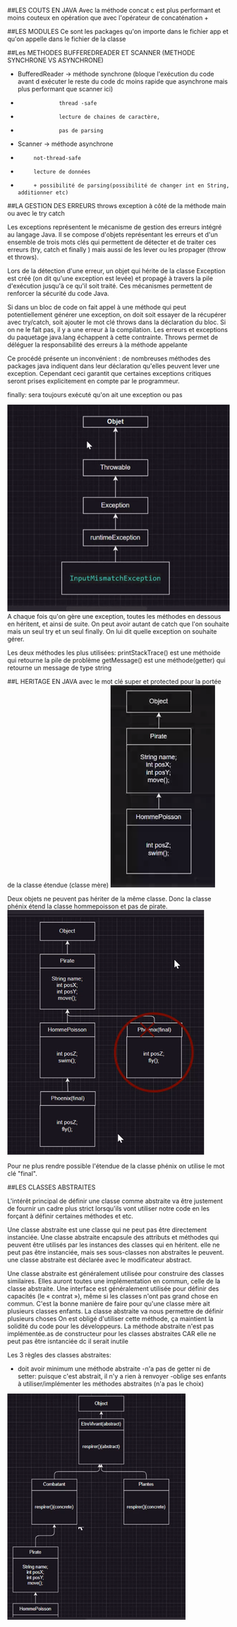 ##LES COUTS EN JAVA
Avec la méthode concat c est plus performant et moins couteux en opération que avec l'opérateur de concaténation +

##LES MODULES
Ce sont les packages qu'on importe dans le fichier app et qu'on appelle dans le fichier de la classe

##Les METHODES BUFFEREDREADER ET SCANNER (METHODE SYNCHRONE VS ASYNCHRONE)
 * BufferedReader -> méthode synchrone (bloque l'exécution du code avant d exécuter le reste du code dc moins rapide que asynchrone mais plus performant que scanner ici)
 *                  thread -safe
 *                  lecture de chaines de caractère, 
 *                  pas de parsing
 * Scanner -> méthode asynchrone 
 *          not-thread-safe
 *          lecture de données 
 *          + possibilité de parsing(possibilité de changer int en String, additionner etc)
 
##LA GESTION DES ERREURS
throws exception à côté de la méthode main
ou
avec le try catch

Les exceptions représentent le mécanisme de gestion des erreurs intégré au langage Java. Il se compose d'objets représentant les erreurs et d'un ensemble de trois mots clés qui permettent de détecter et de traiter ces erreurs (try, catch et finally ) mais aussi de les lever ou les propager (throw et throws).

Lors de la détection d'une erreur, un objet qui hérite de la classe Exception est créé (on dit qu'une exception est levée) et propagé à travers la pile d'exécution jusqu'à ce qu'il soit traité.
Ces mécanismes permettent de renforcer la sécurité du code Java.

Si dans un bloc de code on fait appel à une méthode qui peut potentiellement générer une exception, on doit soit essayer de la récupérer avec try/catch, soit ajouter le mot clé throws dans la déclaration du bloc. Si on ne le fait pas, il y a une erreur à la compilation. Les erreurs et exceptions du paquetage java.lang échappent à cette contrainte. Throws permet de déléguer la responsabilité des erreurs à la méthode appelante

Ce procédé présente un inconvénient : de nombreuses méthodes des packages java indiquent dans leur déclaration qu'elles peuvent lever une exception. Cependant ceci garantit que certaines exceptions critiques seront prises explicitement en compte par le programmeur.

finally: sera toujours exécuté qu'on ait une exception ou pas

![Les exceptions et l'héritage java](/Capture.PNG)
A chaque fois qu'on gère une exception, toutes les méthodes en dessous en héritent, et ainsi de suite.
On peut avoir autant de catch que l'on souhaite mais un seul try et un seul finally.
On lui dit quelle exception on souhaite gérer.

Les deux méthodes les plus utilisées:
printStackTrace() est une méthoide qui retourne la pile de problème
getMessage() est une méthode(getter) qui retourne un message de type string


##L HERITAGE EN JAVA
avec le mot clé super
et protected pour la portée de la classe étendue (classe mère)
![L'héritage](/heritage.PNG)

Deux objets ne peuvent pas hériter de la même classe.
Donc la classe phénix étend la classe hommepoisson et pas de pirate.
![L'héritage multiple](/heritage2.PNG)

Pour ne plus rendre possible l'étendue de la classe phénix on utilise le mot clé "final".

##LES CLASSES ABSTRAITES

L'intérêt principal de définir une classe comme abstraite va être justement de fournir un cadre plus strict lorsqu'ils vont utiliser notre code en les forçant à définir certaines méthodes et etc. 

Une classe abstraite est une classe qui ne peut pas être directement instanciée. Une classe abstraite encapsule des attributs et méthodes qui peuvent être utilisés par les instances des classes qui en héritent.
elle ne peut pas être instanciée, mais ses sous-classes non abstraites le peuvent. une classe abstraite est déclarée avec le modificateur abstract.

Une classe abstraite est généralement utilisée pour construire des classes similaires. Elles auront toutes une implémentation en commun, celle de la classe abstraite. Une interface est généralement utilisée pour définir des capacités (le « contrat »), même si les classes n'ont pas grand chose en commun.
C'est la bonne manière de faire pour qu'une classe mère ait plusieurs classes enfants.
La classe abstraite va nous permettre de définir plusieurs choses
On est obligé d'utiliser cette méthode, ça maintient la solidité du code pour les développeurs.
La méthode abstraite n'est pas implémentée.as de constructeur pour les classes abstraites CAR elle ne peut pas être isntanciée dc il serait inutile

Les 3 règles des classes abstraites:
- doit avoir minimum une méthode abstraite
-n'a pas de getter ni de setter: puisque c'est abstrait, il n'y a rien à renvoyer
-oblige ses enfants à utiliser/implémenter les méthodes abstraites (n'a pas le choix)

![Les classes abstraites](/abstract.PNG)